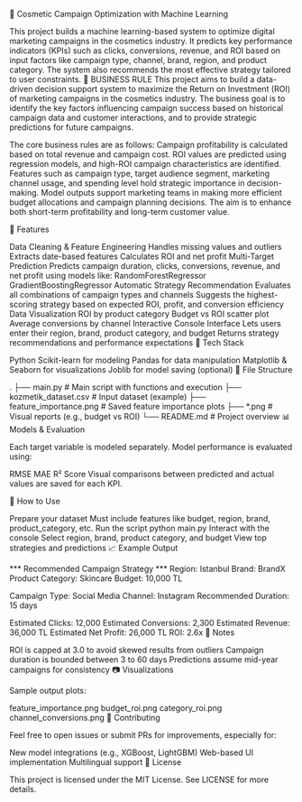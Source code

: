 🧴 Cosmetic Campaign Optimization with Machine Learning

This project builds a machine learning-based system to optimize digital marketing campaigns in the cosmetics industry. It predicts key performance indicators (KPIs) such as clicks, conversions, revenue, and ROI based on input factors like campaign type, channel, brand, region, and product category. The system also recommends the most effective strategy tailored to user constraints.
💼 BUSINESS RULE
This project aims to build a data-driven decision support system to maximize the Return on Investment (ROI) of marketing campaigns in the cosmetics industry. The business goal is to identify the key factors influencing campaign success based on historical campaign data and customer interactions, and to provide strategic predictions for future campaigns.

The core business rules are as follows:
Campaign profitability is calculated based on total revenue and campaign cost.
ROI values are predicted using regression models, and high-ROI campaign characteristics are identified.
Features such as campaign type, target audience segment, marketing channel usage, and spending level hold strategic importance in decision-making.
Model outputs support marketing teams in making more efficient budget allocations and campaign planning decisions.
The aim is to enhance both short-term profitability and long-term customer value.

🚀 Features

Data Cleaning & Feature Engineering
Handles missing values and outliers
Extracts date-based features
Calculates ROI and net profit
Multi-Target Prediction
Predicts campaign duration, clicks, conversions, revenue, and net profit using models like:
RandomForestRegressor
GradientBoostingRegressor
Automatic Strategy Recommendation
Evaluates all combinations of campaign types and channels
Suggests the highest-scoring strategy based on expected ROI, profit, and conversion efficiency
Data Visualization
ROI by product category
Budget vs ROI scatter plot
Average conversions by channel
Interactive Console Interface
Lets users enter their region, brand, product category, and budget
Returns strategy recommendations and performance expectations
🧠 Tech Stack

Python
Scikit-learn for modeling
Pandas for data manipulation
Matplotlib & Seaborn for visualizations
Joblib for model saving (optional)
📁 File Structure

.
├── main.py                 # Main script with functions and execution
├── kozmetik_dataset.csv    # Input dataset (example)
├── feature_importance.png  # Saved feature importance plots
├── *.png                   # Visual reports (e.g., budget vs ROI)
└── README.md               # Project overview
📊 Models & Evaluation

Each target variable is modeled separately. Model performance is evaluated using:

RMSE
MAE
R² Score
Visual comparisons between predicted and actual values are saved for each KPI.

🧪 How to Use

Prepare your dataset
Must include features like budget, region, brand, product_category, etc.
Run the script
python main.py
Interact with the console
Select region, brand, product category, and budget
View top strategies and predictions
📈 Example Output

*** Recommended Campaign Strategy ***
Region: Istanbul
Brand: BrandX
Product Category: Skincare
Budget: 10,000 TL

Campaign Type: Social Media
Channel: Instagram
Recommended Duration: 15 days

Estimated Clicks: 12,000
Estimated Conversions: 2,300
Estimated Revenue: 36,000 TL
Estimated Net Profit: 26,000 TL
ROI: 2.6x
📌 Notes

ROI is capped at 3.0 to avoid skewed results from outliers
Campaign duration is bounded between 3 to 60 days
Predictions assume mid-year campaigns for consistency
📷 Visualizations

Sample output plots:

feature_importance.png
budget_roi.png
category_roi.png
channel_conversions.png
🤝 Contributing

Feel free to open issues or submit PRs for improvements, especially for:

New model integrations (e.g., XGBoost, LightGBM)
Web-based UI implementation
Multilingual support
📜 License

This project is licensed under the MIT License. See LICENSE for more details.
